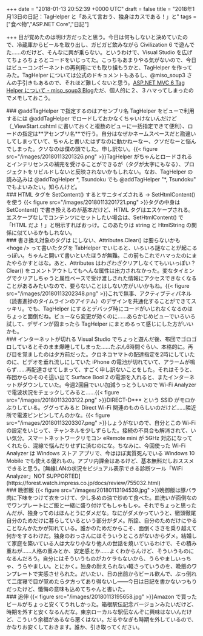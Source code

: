 
+++
date = "2018-01-13 20:52:39 +0000 UTC"
draft = false
title = "2018年1月13日の日記：TagHelper と「あえて言おう、独身はカスである！」と"
tags = ["食べ物","ASP.NET Core","日記"]

+++
目が覚めたのは明け方だったと思う。今日は何もしないと決めていたので、冷蔵庫からビールを取り出し、ガビガビ飲みながら Civilization 6 で遊んでた……のだけど、そんなに興が乗らない。というわけで、Visual Studio を広げてちょろちょろとコードをいじってた。こっちもあまりやる気がないので、今日はビューコンポーネントの再利用にでも取り組もうかと、TagHelper を作ってみた。TagHelper については公式のドキュメントもあるし、@miso_soup3 さんの手引きもあるので、それほど難しくないと思う。[ASP.NET MVC 6 Tag Helper について - miso_soup3 Blog](http://miso-soup3.hateblo.jp/entry/2015/12/02/231512)ただ、個人的に２、３ハマってしまったのでメモしておこう。

<div class="section">
    ### @addTagHelper で指定するのはアセンブリ名
    TagHelper をビューで利用するには @addTagHelper でロードしておかなくちゃいけないんだけど（_ViewStart.cshtml に書いておくと複数のビューに一括指定できて便利）、ロードの指定は**アセンブリ名**で行う。自分はなぜかネームスペースだと勘違いしてしまっていて、ちゃんと書いたはずなのに動かねーなー、クソだなーと悩んでしまった。クソなのは僕の頭でした。申し訳ない。{{< figure src="/images/20180113201326.png"  >}}TagHelper がちゃんとロードされるとインテリセンスの補完を受けることができるが（タグが太字にもなる）、プロジェクトをリビルドしないと反映されないかもしれない。なお、TagHelper の読み込みは @addTagHelper *, Tsundoku でも @addTagHelper "*, Tsundoku" でもよいみたい。知らんけど。

</div>
<div class="section">
    ### HTML タグを SetContent() するとサニタイズされる → SetHtmlContent() を使う
    {{< figure src="/images/20180113201721.png"  >}}タグの中身は SetContent() で書き換えるのが基本だけど、HTML タグはエスケープされる。エスケープなしでコンテンツにセットしたい場合は、SetHtmlContent() で「HTML だよ！」と明示すればおっけ。このあたりは string と HtmlString の関係に似ているかもしれない。

</div>
<div class="section">
    ### 書き換え対象のタグは <hoge> にしない、Attributes.Clear() は要らないかも</hoge>
    &lt;hoge /> って書いたタグを TabHelper でいじると、いろいろ謎なことが起こるっぽい。ちゃんと開いて書いといたほうが無難。この前もこれでハマったのにまたやらかすとはな。あと、Attributes はわざわざクリアしなくてもいいっぽい？　Clear() をコメントアウトしてもへんな属性は出力されなかった。変なタイミングでクリアしちゃうと属性ベースで受け渡しされた情報にアクセスできなくなることがあるみたいなので、要らないことはしない方がいいかもね。{{< figure src="/images/20180113202348.png"  >}}これで無事、アクティブティパネル（読書進捗のタイムラインのアイテム）のデザインを共通化することができてスッキリ。でも、TagHelper にするとデバッグ時にコードがいじれなくなるのはちょっと面倒だね。ビューなら変更が効くのに……あらかじめビューでいろいろ試して、デザインが固まったら TagHelper にまとめるって感じにした方がいいかも。

</div>
<div class="section">
    ### インターネットが切れる
    Visual Studio でちょっと遊んだ後、布団でゴロゴロしているとそのまま爆睡してしまった……たぶん6時間ぐらい、本格的に。再び目を覚ましたのは夕方前だった。クロネコヤマトの配達指定を2時にしていたのに、ビデオを垂れ流しにしていた iPhone の電池が切れていて、アラームが鳴らず……再配達させてしまって、すごく申し訳ないことをした。それはそうと、布団からのそのそ這い出て Surface Bool 2 の電源を入れると、またインターネットがダウンしていた。今週2回目でいい加減うっとうしいので Wi-Fi Analyzer で電波状況をチェックしてみると……{{< figure src="/images/20180113203122.png"  >}}DIRECT-D*** という SSID がモロかぶりしている。ググってみると Direct Wi-Fi 関連のものらしいのだけど……隣近所で電波ビンビンしてんのかな。{{< figure src="/images/20180113203307.png"  >}}しょうがないので、自分とこの Wi-Fi の設定をいじって、チャンネルを少しずらした。接続の不具合も解消されて、いい気分。スマートネットワークリモコン eRemote mini が 5GHz 対応になってくれたら、混線で悩んだりせずに済むのにな。ちなみに、今回使った Wi-Fi Analyzer は Windows ストア アプリで、今はほぼ実質死んでいる Windows 10 Mobile でも使える優れもの。アプリ内課金はあるけど、基本無料だしおススメできると思う。[無線LANの状況をビジュアル表示できる診断ツール「WiFi Analyzer」NOT SUPPORTED](https://forest.watch.impress.co.jp/docs/review/755032.html)<br/>


</div>
<div class="section">
    ### 晩御飯
    {{< figure src="/images/20180113194539.jpg"  >}}晩御飯は豚バラ肉に下味をつけて衣をつけて、少し多めの油で炒めて食べた。皿洗いが面倒なのでワンプレートにご飯と一緒に盛り付けてもしゃもしゃ。それでちょっと思ったんだが、独身ってのはほんとうにダメだな。なにがダメかっていうと、徹頭徹尾自分のためだけに暮らしているという部分がダメ。所詮、自分のためだけにやることなんかたかが知れている。誰かのためだからこそ、面倒くささを乗り越えて何かをするわけだ。独身のおっさんにはそういうところがないからダメ。結婚して家庭を築いている人は大なり小なり他人の世話を焼いているわけで、その積み重ねが……人格の重みとか、安定感とか……よくわからんけど、そういうものになるんだろう。自分にはそういうものがカケラもないから、うらやましいっちゃ、うらやましい。とにかく。独身の耐えられない軽さっていうのを、晩飯のワンプレートで実感させられた。だいたい、日の出前からビール飲んで、ぶっ倒れて二度寝で目が覚めたら夕方ってあり得ないし――今日は日記を書かないつもりだったけど、懺悔の意味も込めてちゃんと書いた。

</div>
<div class="section">
    ### 追伸
    {{< figure src="/images/20180113195658.jpg"  >}}Amazon で買ったビールがちょっと安くてうれしかった。箱根駅伝記念バージョンみたいだけど、時期を外すと安くなるんだな。東京ローカルな駅伝なんぞに興味はないんだけど、こういう余福があるなら悪くはない。だるやなぎも時期を外しているので、かなりお安くしておきます。誰か、引き取ってください。

</div>

